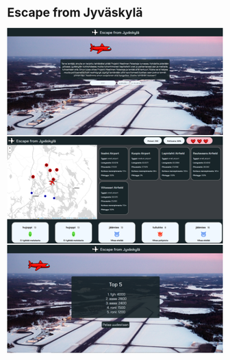 # Escape from Jyväskylä

<img src="index_kuva.PNG" alt="index" width="800"/>

<img src="peli_kuva.PNG" alt="index" width="800"/>

<img src="havisit_kuva.PNG" alt="index" width="800"/>
